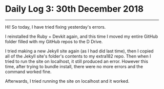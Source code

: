 # Daily Log 3: 30th December 2018
-----

Hi! So today, I have tried fixing yesterday's errors.

I reinstalled the Ruby + Devkit again, and this time I moved my entire GitHub folder filled with my GitHub repos to the D Drive.

I tried making a new Jekyll site again (as I had did last time), then I copied all of the Jekyll site's folder's contents to my extra182 repo. Then when I tried to run the site on localhost, it still produced an error. However this time, after trying to bundle install, there were no more errors and the command worked fine.

Afterwards, I tried running the site on localhost and it worked.
